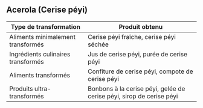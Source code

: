 ## Acerola (Cerise péyi)

| **Type de transformation**         | **Produit obtenu**                                                   |
| ---------------------------------- | -------------------------------------------------------------------- |
| Aliments minimalement transformés  | Cerise péyi fraîche, cerise péyi séchée                              |
| Ingrédients culinaires transformés | Jus de cerise péyi, purée de cerise péyi                             |
| Aliments transformés               | Confiture de cerise péyi, compote de cerise péyi                     |
| Produits ultra-transformés         | Bonbons à la cerise péyi, gelée de cerise péyi, sirop de cerise péyi |

